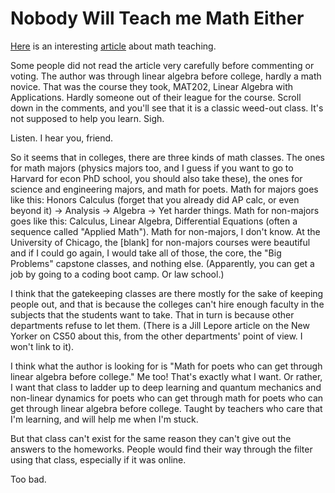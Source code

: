 # Nobody Will Teach me Math Either

[Here](https://news.ycombinator.com/item?id=30302079) is an interesting [article](https://www.dailyprincetonian.com/article/2022/02/stem-intro-courses-humanites-exploration) about math teaching.

Some people did not read the article very carefully before commenting or voting. The author was through linear algebra before college, hardly a math novice. That was the course they took, MAT202, Linear Algebra with Applications. Hardly someone out of their league for the course. Scroll down in the comments, and you'll see that it is a classic weed-out class. It's not supposed to help you learn. Sigh.

Listen. I hear you, friend.

So it seems that in colleges, there are three kinds of math classes. The ones for math majors (physics majors too, and I guess if you want to go to Harvard for econ PhD school, you should also take these), the ones for science and engineering majors, and math for poets. Math for majors goes like this: Honors Calculus (forget that you already did AP calc, or even beyond it) -> Analysis -> Algebra -> Yet harder things. Math for non-majors goes like this: Calculus, Linear Algebra, Differential Equations (often a sequence called "Applied Math"). Math for non-majors, I don't know. At the University of Chicago, the [blank] for non-majors courses were beautiful and if I could go again, I would take all of those, the core, the "Big Problems" capstone classes, and nothing else. (Apparently, you can get a job by going to a coding boot camp. Or law school.)

I think that the gatekeeping classes are there mostly for the sake of keeping people out, and that is because the colleges can't hire enough faculty in the subjects that the students want to take. That in turn is because other departments refuse to let them. (There is a Jill Lepore article on the New Yorker on CS50 about this, from the other departments' point of view. I won't link to it).

I think what the author is looking for is "Math for poets who can get through linear algebra before college." Me too! That's exactly what I want. Or rather, I want that class to ladder up to deep learning and quantum mechanics and non-linear dynamics for poets who can get through math for poets who can get through linear algebra before college. Taught by teachers who care that I'm learning, and will help me when I'm stuck.

But that class can't exist for the same reason they can't give out the answers to the homeworks. People would find their way through the filter using that class, especially if it was online.

Too bad.
